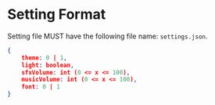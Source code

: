 # Setting Format
Setting file MUST have the following file name: ```settings.json```.

```json
{
	theme: 0 | 1,
	light: boolean,
	sfxVolume: int (0 <= x <= 100),
	musicVolume: int (0 <= x <= 100),
	font: 0 | 1
}
```